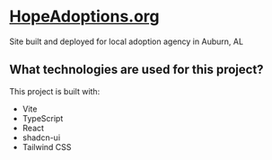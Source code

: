 # [HopeAdoptions.org](hopeadoptions.org)
Site built and deployed for local adoption agency in Auburn, AL

## What technologies are used for this project?

This project is built with:

- Vite
- TypeScript
- React
- shadcn-ui
- Tailwind CSS

